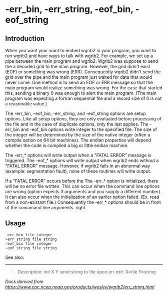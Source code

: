 # -err_bin, -err_string, -eof_bin, -eof_string

## Introduction

When you want your want to embed wgrib2 in your program, you want to run wgrib2 and
have ways to talk with wgrib2. For example, we set up a pipe between the main program
and wgrib2. Wgrib2 was suppose to send the a decoded grid to the main program. However,
the grid didn't exist (EOF) or something was wrong (ERR). Consequently wgrib2 didn't
send the grid over the pipe and the main program just waited for data that would never
come. One method is to send an EOF or ERR message so that the main program would
realize something was wrong. For the case that started this, sending a binary 0
was enough to alert the main program. (The main program was expecting a fortran
sequential file and a record size of 0 is not a reasonable value.)

The -err_bin, -eof_bin, -err_string,
and -eof_string options are setup options. Like all setup options, they
are only evaluated before processing of the file and in the case of duplicate options,
only the last applies.
The -err_bin and -eof_bin options write integer
to the specified file. The size of the integer will be determined by the size of the native
integer (often a compile option on 64 bit machines). The endian properties will depend
whether the code is compiled a big or little endian machine.

The -err\_\* options will write output when a "FATAL ERROR" message is triggered.
The -eof\_\* options will write output when wgrib2 ends without a "FATAL ERROR"
message. However, if wgrib2 fails in an abnormal way (example: segmentation fault),
none of these routines will write output.

If a "FATAL ERROR" occurs before the The -err\_\* option is initialized, there will
be no error file written. This can occur when the command line options are wrong
(option expects 3 arguments and you supply a different number). It can also
occur when the initialization of an earlier option failed. (Ex. read from a
non-existant file.) Consequently the -err\_\* options should be in front of the
comamand line arguments.
right.

## Usage

```
-err_bin file integer
-err_string file string
-eof_bin file integer
-eof_string file string
```

See also:

---

> Description: init X Y send string to file upon err exit: X=file Y=string

_Docs derived from <https://www.cpc.ncep.noaa.gov/products/wesley/wgrib2/err_string.html>_
